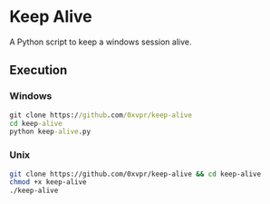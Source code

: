 # Keep Alive
A Python script to keep a windows session alive.

## Execution
### Windows
```cmd
git clone https://github.com/0xvpr/keep-alive
cd keep-alive
python keep-alive.py
```

### Unix
```bash
git clone https://github.com/0xvpr/keep-alive && cd keep-alive
chmod +x keep-alive
./keep-alive
```
